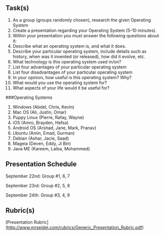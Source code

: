 Task(s)
-------
1. As a group (groups randomly chosen), research the given Operating System
2. Create a presentation regarding your Operating System (5-10 minutes).
3. Within your presentation you must answer the following questions about it:
  1. Describe what an operating system is, and what it does.
  2. Describe your particular operating system, include details such as history, when was it invented (or released), how did it evolve, etc.
  3. What technology is this operating system used in/on?
  4. List four advantages of your particular operating system
  5. List four disadvantages of your particular operating system
  6. In your opinion, how useful is this operating system? Why?
  7. What would you use the operating system for?
  8. What aspects of your life would it be useful for?

###Operating Systems
1. Windows (Abdel, Chris, Kevin)
2. Mac OS (Ali, Justin, Omar)
3. Puppy Linux (Pierre, Rafay, Wayne)
4. iOS (Amro, Brayden, Hafsa)
5. Android OS (Arshad, Jane, Mark, Pranav)
6. Ubuntu (Amin, Emad, Gurman)
7. Debian (Ashar, Jacie, Saad)
8. Mageia (Deven, Eddy, Ji Bin)
9. Java ME (Kareem, Laiba, Mohammed)

Presentation Schedule
------------------
September 22nd: Group #1, 6, 7

September 23rd: Group #2, 5, 8

September 24th: Group #3, 4, 9

Rubric(s)
---------
[Presentation Rubric] (http://www.mrseidel.com/rubrics/Generic_Presentation_Rubric.pdf)

